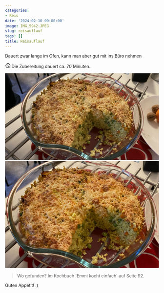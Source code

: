 ```yaml
---
categories:
- Reis
date: '2024-02-10 00:00:00'
image: IMG_5942.JPEG
slug: reisauflauf
tags: []
title: Reisauflauf
---
```



Dauert zwar lange im Ofen, kann man aber gut mit ins Büro nehmen

<svg xmlns="http://www.w3.org/2000/svg" class="icon icon-tabler icon-tabler-clock" width="17" height="17" viewBox="0 0 22 22" stroke-width="2" stroke="currentColor" fill="none" stroke-linecap="round" stroke-linejoin="round">
  <path stroke="none" d="M0 0h24v24H0z"></path>
  <circle cx="12" cy="12" r="9"></circle>
  <polyline points="12 7 12 12 15 15"></polyline>
</svg> Die Zubereitung dauert ca. 70 Minuten.

![Foto 1](IMG_5941.JPEG) ![Foto 2](e4716d4d-8789-4d73-b22e-a3c2a9a7ab1e.JPG)

> Wo gefunden? Im Kochbuch 'Emmi kocht einfach' auf Seite 92.

Guten Appetit! :)